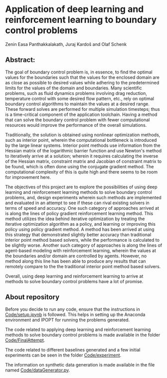 # Application of deep learning and reinforcement learning to boundary control problems

Zenin Easa Panthakkalakath, Juraj Kardoš and Olaf Schenk

## Abstract:

The goal of boundary control problem is, in essence, to find the optimal values for the boundaries such that the values for the enclosed domain are as close as possible to desired values while adhering to the predetermined limits for the values of the domain and boundaries. Many scientific problems, such as fluid dynamics problems involving drag reduction, temperature control with some desired flow pattern, etc., rely on optimal boundary control algorithms to maintain the values at a desired range. These forward solves are performed for multiple simulation timesteps; thus is a time-critical component of the application toolchain. Having a method that can solve the boundary control problem with fewer computational resources would improve the performance of the overall simulations.

Traditionally, the solution is obtained using nonlinear optimization methods, such as interior point, wherein the computational bottleneck is introduced by the large linear systems. Interior point methods use information from the Hessian matrix of the logarithmic barrier function and use Newton's method to iteratively arrive at a solution; wherein it requires calculating the inverse of the Hessian matrix, constraint matrix and Jacobian of constraint matrix to be found, which is often done using the conjugate gradient method. The computational complexity of this is quite high and there seems to be room for improvement here.

The objectives of this project are to explore the possibilities of using deep learning and reinforcement learning methods to solve boundary control problems, and, design experiments wherein such methods are implemented and evaluated in an attempt to see if these can rival existing solvers in terms of speed and accuracy. One such category of approaches arrived at is along the lines of policy gradient reinforcement learning method. This method utilizes the idea behind iterative optimization by treating the iterative optimization algorithm as a policy, and learning or improving this policy using policy gradient method. A method has been arrived at using this strategy that demonstrated slightly better accuracy than traditional interior point method based solvers, while the performance is calculated to be slightly worse. Another such category of approaches is along the lines of agent-based modeling with reinforcement learning, wherein the values at the boundaries and/or domain are controlled by agents. However, no method along this line has been able to produce any results that can remotely compare to the the traditional interior point method based solvers.

Overall, using deep learning and reinforcement learning to arrive at methods to solve boundary control problems have a lot of promise.

## About repository

Before you decide to run any code, ensure that the instructions in [Code/setup.ipynb](Code/setup.ipynb) is followed. This helps in setting up the Anaconda environment and IPOPT for running the problems generated.

The code related to applying deep learning and reinforcement learning methods to solve boundary control problems is made available in the folder [Code/FinalAttempt](Code/FinalAttempt).

The code related to different baselines generated and a few initial experiments can be seen in the folder [Code/experiment](Code/experiment).

The information on synthetic data generation is made available in the file named [Code/dataGenerator.py](Code/dataGenerator.py).
